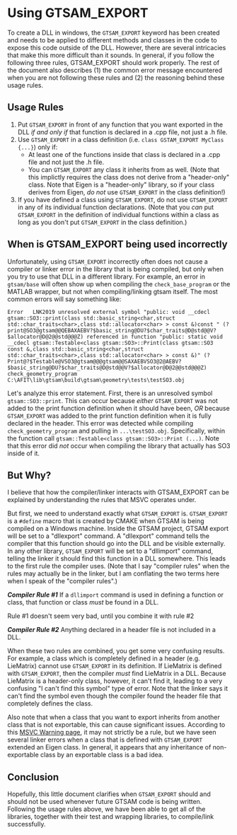 # Using GTSAM_EXPORT

To create a DLL in windows, the `GTSAM_EXPORT` keyword has been created and needs to be applied to different methods and classes in the code to expose this code outside of the DLL.  However, there are several intricacies that make this more difficult than it sounds.  In general, if you follow the following three rules, GTSAM_EXPORT should work properly.  The rest of the document also describes (1) the common error message encountered when you are not following these rules and (2) the reasoning behind these usage rules.

## Usage Rules
1.  Put `GTSAM_EXPORT` in front of any function that you want exported in the DLL _if and only if_ that function is declared in a .cpp file, not just a .h file.
2.  Use `GTSAM_EXPORT` in a class definition (i.e. `class GSTAM_EXPORT MyClass {...}`) only if:
    * At least one of the functions inside that class is declared in a .cpp file and not just the .h file.
    * You can `GTSAM_EXPORT` any class it inherits from as well.  (Note that this implictly requires the class does not derive from a "header-only" class.  Note that Eigen is a "header-only" library, so if your class derives from Eigen, _do not_ use `GTSAM_EXPORT` in the class definition!) 
3.  If you have defined a class using `GTSAM_EXPORT`, do not use `GTSAM_EXPORT` in any of its individual function declarations.  (Note that you _can_ put `GTSAM_EXPORT` in the definition of individual functions within a class as long as you don't put `GTSAM_EXPORT` in the class definition.)

## When is GTSAM_EXPORT being used incorrectly
Unfortunately, using `GTSAM_EXPORT` incorrectly often does not cause a compiler or linker error in the library that is being compiled, but only when you try to use that DLL in a different library.  For example, an error in `gtsam/base` will often show up when compiling the `check_base_program` or the MATLAB wrapper, but not when compiling/linking gtsam itself.  The most common errors will say something like:

```
Error	LNK2019	unresolved external symbol "public: void __cdecl gtsam::SO3::print(class std::basic_string<char,struct std::char_traits<char>,class std::allocator<char> > const &)const " (?print@SO3@gtsam@@QEBAXAEBV?$basic_string@DU?$char_traits@D@std@@V?$allocator@D@2@@std@@@Z) referenced in function "public: static void __cdecl gtsam::Testable<class gtsam::SO3>::Print(class gtsam::SO3 const &,class std::basic_string<char,struct std::char_traits<char>,class std::allocator<char> > const &)" (?Print@?$Testable@VSO3@gtsam@@@gtsam@@SAXAEBVSO3@2@AEBV?$basic_string@DU?$char_traits@D@std@@V?$allocator@D@2@@std@@@Z)	check_geometry_program	C:\AFIT\lib\gtsam\build\gtsam\geometry\tests\testSO3.obj
```

Let's analyze this error statement.  First, there is an unresolved symbol `gtsam::SO3::print`.  This can occur because _either_ `GTSAM_EXPORT` was not added to the print function definition when it should have been, _OR_ because `GTSAM_EXPORT` was added to the print function definition when it is fully declared in the header.  This error was detected while compiling `check_geometry_program` and pulling in `...\testSO3.obj`.  Specifically, within the function call `gtsam::Testable<class gtsam::SO3>::Print (...)`.  Note that this error did _not_ occur when compiling the library that actually has SO3 inside of it.

## But Why?
I believe that how the compiler/linker interacts with GTSAM_EXPORT can be explained by understanding the rules that MSVC operates under.  

But first, we need to understand exactly what `GTSAM_EXPORT` is.  `GTSAM_EXPORT` is a `#define` macro that is created by CMAKE when GTSAM is being compiled on a Windows machine.  Inside the GTSAM project, GTSAM export will be set to a "dllexport" command.  A "dllexport" command tells the compiler that this function should go into the DLL and be visible externally.  In any other library, `GTSAM_EXPORT`  will be set to a "dllimport" command, telling the linker it should find this function in a DLL somewhere.  This leads to the first rule the compiler uses.  (Note that I say "compiler rules" when the rules may actually be in the linker, but I am conflating the two terms here when I speak of the "compiler rules".) 

***Compiler Rule #1*** If a `dllimport` command is used in defining a function or class, that function or class _must_ be found in a DLL.

Rule #1 doesn't seem very bad, until you combine it with rule #2

***Compiler Rule #2*** Anything declared in a header file is not included in a DLL.

When these two rules are combined, you get some very confusing results.  For example, a class which is completely defined in a header (e.g. LieMatrix) cannot use `GTSAM_EXPORT` in its definition.  If LieMatrix is defined with `GTSAM_EXPORT`, then the compiler _must_ find LieMatrix in a DLL.  Because LieMatrix is a header-only class, however, it can't find it, leading to a very confusing "I can't find this symbol" type of error.  Note that the linker says it can't find the symbol even though the compiler found the header file that completely defines the class.

Also note that when a class that you want to export inherits from another class that is not exportable, this can cause significant issues.  According to this [MSVC Warning page](https://docs.microsoft.com/en-us/cpp/error-messages/compiler-warnings/compiler-warning-level-2-c4275?view=vs-2019), it may not strictly be a rule, but we have seen several linker errors when a class that is defined with `GTSAM_EXPORT` extended an Eigen class.  In general, it appears that any inheritance of non-exportable class by an exportable class is a bad idea.

## Conclusion
Hopefully, this little document clarifies when `GTSAM_EXPORT` should and should not be used whenever future GTSAM code is being written.  Following the usage rules above, we have been able to get all of the libraries, together with their test and wrapping libraries, to compile/link successfully.